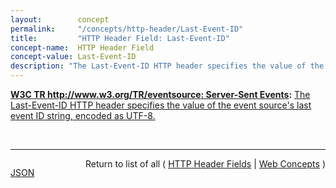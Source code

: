 ```yaml
---
layout:        concept
permalink:     "/concepts/http-header/Last-Event-ID"
title:         "HTTP Header Field: Last-Event-ID"
concept-name:  HTTP Header Field
concept-value: Last-Event-ID
description: "The Last-Event-ID HTTP header specifies the value of the event source's last event ID string, encoded as UTF-8."
---
```


**[W3C TR http://www.w3.org/TR/eventsource: Server-Sent Events](/specs/W3C/TR/eventsource " specification defines an API for opening an HTTP connection for receiving push notifications from a server in the form of DOM events. The API is designed such that it can be extended to work with other push notification schemes such as Push SMS."):** [The Last-Event-ID HTTP header specifies the value of the event source's last event ID string, encoded as UTF-8.](http://www.w3.org/TR/eventsource/#last-event-id "Read documentation for HTTP Header Field &#34;Last-Event-ID&#34;")

<br/>
<hr/>

<p style="float : left"><a href="./Last-Event-ID.json" title="JSON representing this particular Web Concept value">JSON</a></p>
<p style="text-align: right">Return to list of all ( <a href="../http-headers">HTTP Header Fields</a> | <a href="../">Web Concepts</a> )</p>
